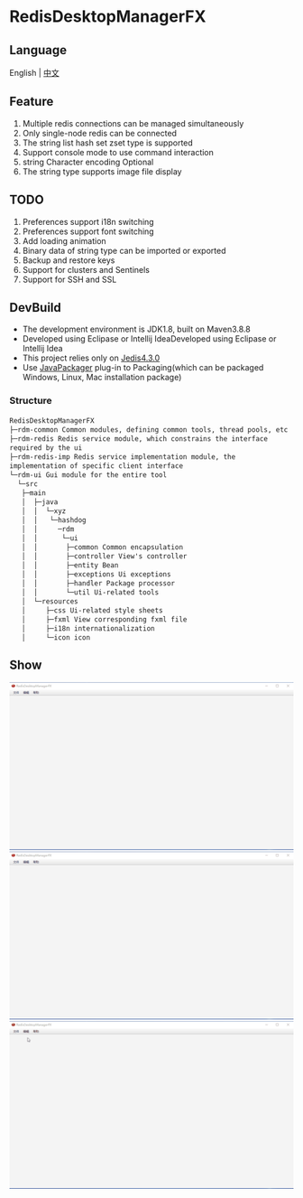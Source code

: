 # RedisDesktopManagerFX

## Language
English |  [中文](README.zh-CN.md)

## Feature

1. Multiple redis connections can be managed simultaneously
2. Only single-node redis can be connected
3. The string list hash set zset type is supported
4. Support console mode to use command interaction
5. string Character encoding Optional
6. The string type supports image file display

## TODO

1. Preferences support i18n switching
2. Preferences support font switching
3. Add loading animation
4. Binary data of string type can be imported or exported
5. Backup and restore keys
6. Support for clusters and Sentinels
7. Support for SSH and SSL

## DevBuild

- The development environment is JDK1.8, built on Maven3.8.8
- Developed using Eclipase or Intellij IdeaDeveloped using Eclipase or Intellij Idea
- This project relies only on [Jedis4.3.0](https://github.com/redis/jedis)
- Use [JavaPackager](https://github.com/fvarrui/JavaPackager) plug-in to Packaging(which can be packaged Windows, Linux, Mac installation package)
### Structure

```text
RedisDesktopManagerFX
├─rdm-common Common modules, defining common tools, thread pools, etc
├─rdm-redis Redis service module, which constrains the interface required by the ui
├─rdm-redis-imp Redis service implementation module, the implementation of specific client interface
└─rdm-ui Gui module for the entire tool
  └─src
   ├─main
   │  ├─java
   │  │  └─xyz
   │  │   └─hashdog
   │  │     ─rdm
   │  │      └─ui 
   │  │       ├─common Common encapsulation
   │  │       ├─controller View's controller
   │  │       ├─entity Bean
   │  │       ├─exceptions Ui exceptions
   │  │       ├─handler Package processor
   │  │       └─util Ui-related tools
   │  └─resources 
   │     ├─css Ui-related style sheets
   │     ├─fxml View corresponding fxml file
   │     ├─i18n internationalization
   │     └─icon icon
```

## Show

![create.gif](doc%2Fimage%2Fcreate.gif)
![string.gif](doc%2Fimage%2Fstring.gif)
![other.gif](doc%2Fimage%2Fother.gif)